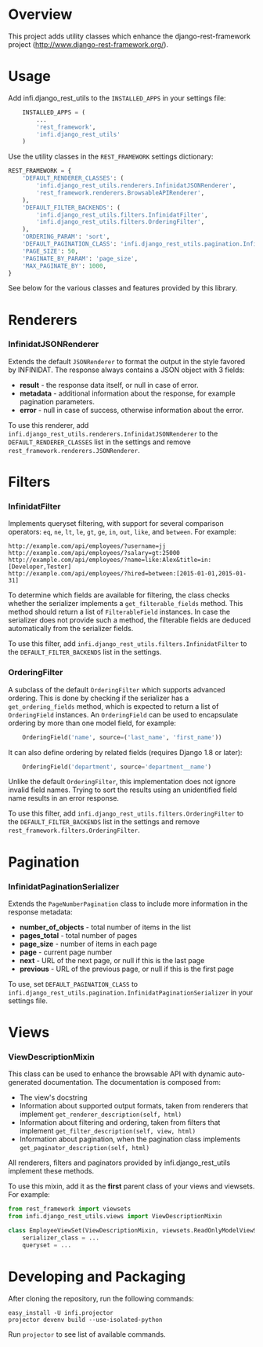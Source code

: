 Overview
========
This project adds utility classes which enhance the django-rest-framework project (http://www.django-rest-framework.org/).


Usage
=====
Add infi.django_rest_utils to the `INSTALLED_APPS` in your settings file:

```python
    INSTALLED_APPS = (
        ...
        'rest_framework',
        'infi.django_rest_utils'
    )
```

Use the utility classes in the `REST_FRAMEWORK` settings dictionary:

```python
REST_FRAMEWORK = {
    'DEFAULT_RENDERER_CLASSES': (
        'infi.django_rest_utils.renderers.InfinidatJSONRenderer',
        'rest_framework.renderers.BrowsableAPIRenderer',
    ),
    'DEFAULT_FILTER_BACKENDS': (
        'infi.django_rest_utils.filters.InfinidatFilter',
        'infi.django_rest_utils.filters.OrderingFilter',
    ),
    'ORDERING_PARAM': 'sort',
    'DEFAULT_PAGINATION_CLASS': 'infi.django_rest_utils.pagination.InfinidatPaginationSerializer',
    'PAGE_SIZE': 50,
    'PAGINATE_BY_PARAM': 'page_size',
    'MAX_PAGINATE_BY': 1000,
}
```

See below for the various classes and features provided by this library.

Renderers
=========
### InfinidatJSONRenderer
Extends the default `JSONRenderer` to format the output in the style favored by INFINIDAT.
The response always contains a JSON object with 3 fields:

* **result** - the response data itself, or null in case of error.
* **metadata** - additional information about the response, for example pagination parameters.
* **error** - null in case of success, otherwise information about the error.

To use this renderer, add `infi.django_rest_utils.renderers.InfinidatJSONRenderer` to the `DEFAULT_RENDERER_CLASSES`
list in the settings and remove `rest_framework.renderers.JSONRenderer`.

Filters
=======
### InfinidatFilter
Implements queryset filtering, with support for several comparison operators: `eq`, `ne`, `lt`, `le`, `gt`, `ge`, `in`,
`out`, `like`, and  `between`.
For example:

    http://example.com/api/employees/?username=jj
    http://example.com/api/employees/?salary=gt:25000
    http://example.com/api/employees/?name=like:Alex&title=in:[Developer,Tester]
    http://example.com/api/employees/?hired=between:[2015-01-01,2015-01-31]

To determine which fields are available for filtering, the class checks whether the serializer implements a
`get_filterable_fields` method. This method should return a list of `FilterableField` instances.
In case the serializer does not provide such a method, the filterable fields are deduced automatically from the serializer fields.

To use this filter, add `infi.django_rest_utils.filters.InfinidatFilter` to the `DEFAULT_FILTER_BACKENDS` list in the settings.

### OrderingFilter
A subclass of the default `OrderingFilter` which supports advanced ordering. This is done by checking if the serializer
has a `get_ordering_fields` method, which is expected to return a list of `OrderingField` instances. An `OrderingField`
can be used to encapsulate ordering by more than one model field, for example:

```python
    OrderingField('name', source=('last_name', 'first_name'))
```

It can also define ordering by related fields (requires Django 1.8 or later):

```python
    OrderingField('department', source='department__name')
```

Unlike the default `OrderingFilter`, this implementation does not ignore invalid field names. Trying to sort the results
using an unidentified field name results in an error response.

To use this filter, add `infi.django_rest_utils.filters.OrderingFilter` to the `DEFAULT_FILTER_BACKENDS` list in the
settings and remove `rest_framework.filters.OrderingFilter`.

Pagination
==========
### InfinidatPaginationSerializer
Extends the `PageNumberPagination` class to include more information in the response metadata:

* **number_of_objects** - total number of items in the list
* **pages_total** - total number of pages
* **page_size** - number of items in each page
* **page** - current page number
* **next** - URL of the next page, or null if this is the last page
* **previous** - URL of the previous page, or null if this is the first page

To use, set `DEFAULT_PAGINATION_CLASS` to `infi.django_rest_utils.pagination.InfinidatPaginationSerializer` in your settings file.

Views
=====
### ViewDescriptionMixin
This class can be used to enhance the browsable API with dynamic auto-generated documentation. The documentation is composed from:

* The view's docstring
* Information about supported output formats, taken from renderers that implement `get_renderer_description(self, html)`
* Information about filtering and ordering, taken from filters that implement `get_filter_description(self, view, html)`
* Information about pagination, when the pagination class implements `get_paginator_description(self, html)`

All renderers, filters and paginators provided by infi.django_rest_utils implement these methods.

To use this mixin, add it as the **first** parent class of your views and viewsets. For example:

```python
from rest_framework import viewsets
from infi.django_rest_utils.views import ViewDescriptionMixin

class EmployeeViewSet(ViewDescriptionMixin, viewsets.ReadOnlyModelViewSet):
    serializer_class = ...
    queryset = ...
```

Developing and Packaging
========================
After cloning the repository, run the following commands:

    easy_install -U infi.projector
    projector devenv build --use-isolated-python

Run `projector` to see list of available commands.